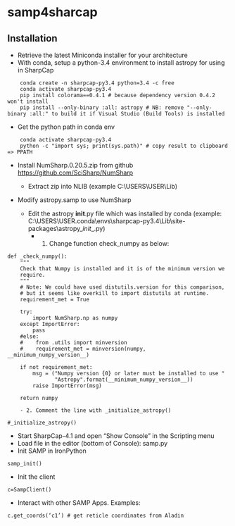 # samp4sharcap

## Installation

- Retrieve the latest Miniconda installer for your architecture
- With conda, setup a python-3.4 environment to install astropy for using in SharpCap

```
    conda create -n sharpcap-py3.4 python=3.4 -c free
    conda activate sharpcap-py3.4
    pip install colorama==0.4.1 # because dependency version 0.4.2 won't install
    pip install --only-binary :all: astropy # NB: remove "--only-binary :all:" to build it if Visual Studio (Build Tools) is installed
```

- Get the python path in conda env

```
    conda activate sharpcap-py3.4
    python -c "import sys; print(sys.path)" # copy result to clipboard => PPATH  
```

- Install NumSharp.0.20.5.zip from github https://github.com/SciSharp/NumSharp
    - Extract zip into NLIB (example C:\USERS\USER\Lib)

- Modify astropy.samp to use NumSharp 
    - Edit the astropy __init__.py file which was installed by conda (example: C:\USERS\USER\.conda\envs\sharpcap-py3.4\Lib\site-packages\astropy\__init__.py) 
        - 1. Change function check_numpy as below:
             
```     
def _check_numpy():
    """
    Check that Numpy is installed and it is of the minimum version we
    require.
    """
    # Note: We could have used distutils.version for this comparison,
    # but it seems like overkill to import distutils at runtime.
    requirement_met = True

    try:
        import NumSharp.np as numpy
    except ImportError:
        pass
    #else:
    #    from .utils import minversion
    #    requirement_met = minversion(numpy, __minimum_numpy_version__)

    if not requirement_met:
        msg = ("Numpy version {0} or later must be installed to use "
               "Astropy".format(__minimum_numpy_version__))
        raise ImportError(msg)

    return numpy
```

        - 2. Comment the line with _initialize_astropy()
```
#_initialize_astropy()  
```

- Start SharpCap-4.1 and open “Show Console” in the Scripting menu
- Load file in the editor (bottom of Console): samp.py
- Init SAMP in IronPython
```
samp_init()
```

- Init the client 

```
c=SampClient()
```

- Interact with other SAMP Apps. Examples:

```
c.get_coords(‘c1’) # get reticle coordinates from Aladin
```


